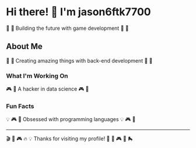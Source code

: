 # Hi there! 👋 I'm jason6ftk7700

🛶 🥊 Building the future with game development 🛶 🥊

## About Me
🎾 🏏 Creating amazing things with back-end development 🎾 🏏

### What I'm Working On
🎮 🚣 A hacker in data science 🎮 🚣

### Fun Facts
💡 🎮 🥊 Obsessed with programming languages 💡 🎮 🥊

---
🎬 🎣 🎮 🔥 💡 Thanks for visiting my profile! 🏏 🛶 🎮 🎷 🛼
